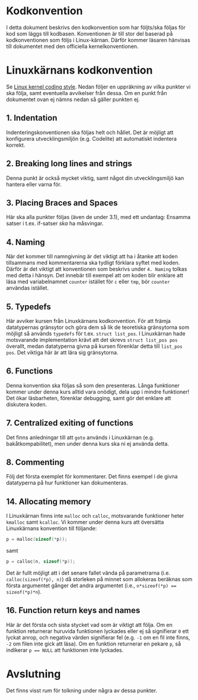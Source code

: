 # Kodkonvention

I detta dokument beskrivs den kodkonvention som har följts/ska följas
för kod som läggs till kodbasen. Konventionen är till stor del baserad
på kodkonventionen som följs i Linux-kärnan. Därför kommer läsaren
hänvisas till dokumentet med den officiella kernelkonventionen.


# Linuxkärnans kodkonvention

Se [Linux kernel coding style](https://www.kernel.org/doc/html/v4.10/process/coding-style.html).
Nedan följer en uppräkning av vilka punkter vi ska följa, samt
eventuella avvikelser från dessa. Om en punkt från dokumentet ovan ej
nämns nedan så gäller punkten ej.

## 1. Indentation

Indenteringskonventionen ska följas helt och hållet. Det är möjligt att
konfigurera utvecklingsmiljön (e.g. Codelite) att automatiskt indentera
korrekt.

## 2. Breaking long lines and strings

Denna punkt är också mycket viktig, samt något din utvecklingsmiljö kan 
hantera eller varna för.

## 3. Placing Braces and Spaces

Här ska alla punkter följas (även de under 3.1), med ett undantag:
Ensamma satser i t.ex. if-satser *ska* ha måsvingar.

## 4. Naming

När det kommer till namngivning är det viktigt att ha i åtanke att koden
tillsammans med kommentarerna ska tydligt förklara syftet med koden. Därför är
det viktigt att konventionen som beskrivs under `4. Naming` tolkas med detta i
hänsyn. Det innebär till exempel att om koden blir enklare att läsa med
variabelnamnet `counter` istället för `c` eller `tmp`, bör `counter` användas
istället.

## 5. Typedefs

Här avviker kursen från Linuxkärnans kodkonvention. För att främja
datatypernas gränsytor och göra dem så lik de teoretiska gränsytorna
som möjligt så används `typedefs` för t.ex. `struct list_pos`. I
Linuxkärnan hade motsvarande implementation krävt att det skrevs
`struct list_pos pos` överallt, medan datatyperna givna på kursen
förenklar detta till `list_pos pos`. Det viktiga här är att lära sig
gränsytorna.

## 6. Functions

Denna konvention ska följas så som den presenteras. Långa funktioner kommer
under denna kurs alltid vara onödigt, dela upp i mindre funktioner! Det ökar
läsbarheten, förenklar debugging, samt gör det enklare att diskutera koden.

## 7. Centralized exiting of functions

Det finns anledningar till att `goto` används i Linuxkärnan (e.g.
bakåtkompabilitet), men under denna kurs ska ni ej använda detta.

## 8. Commenting

Följ det första exemplet för kommentarer. Det finns exempel i de givna
datatyperna på hur funktioner kan dokumenteras.

## 14. Allocating memory

I Linuxkärnan finns inte `malloc` och `calloc`, motsvarande funktioner heter
`kmalloc` samt `kcalloc`. Vi kommer under denna kurs att översätta Linuxkärnans
konvention till följande:

```c
p = malloc(sizeof(*p));
```

samt 

```c
p = calloc(n, sizeof(*p));
```

Det är fullt möjligt att i det senare fallet vända på parametrarna (i.e.
`calloc(sizeof(*p), n)`) då storleken på minnet som allokeras beräknas som
första argumentet gånger det andra argumentet (i.e., 
`n*sizeof(*p) == sizeof(*p)*n`).

## 16. Function return keys and names

Här är det första och sista stycket vad som är viktigt att följa. Om en funktion
returnerar huruvida funktionen lyckades eller ej så signifierar `0` ett lyckat
anrop, och negativa värden signifierar fel (e.g. `-1` om en fil inte finns, `-2`
om filen inte gick att läsa). Om en funktion returnerar en pekare `p`, så 
indikerar `p == NULL` att funktionen inte lyckades.

# Avslutning

Det finns visst rum för tolkning under några av dessa punkter.
